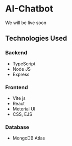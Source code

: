 # AI-Chatbot

We will be live soon

## Technologies Used

### Backend
- TypeScript
- Node JS
- Express

### Frontend
- Vite js
- React
- Meterial UI
- CSS, EJS

### Database

- MongoDB Atlas

